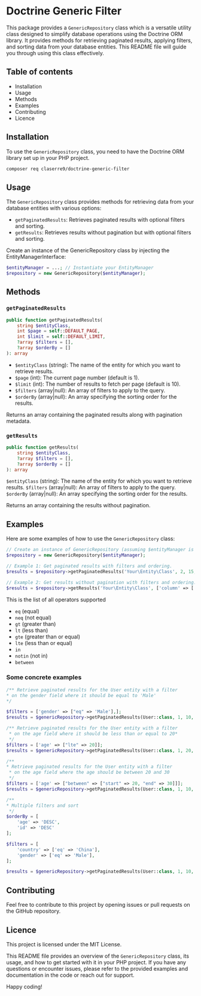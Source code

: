 # Doctrine Generic Filter

This package provides a `GenericRepository` class which is a versatile utility class designed 
to simplify database operations using the Doctrine ORM library. 
It provides methods for retrieving paginated results, applying filters, 
and sorting data from your database entities. This README file will guide you through using this class effectively.


## Table of contents

- Installation
- Usage
- Methods
- Examples
- Contributing
- Licence

## Installation
To use the `GenericRepository` class, you need to have the Doctrine ORM 
library set up in your PHP project. 

``` bash
composer req claserre9/doctrine-generic-filter
```

## Usage
The `GenericRepository` class provides methods for retrieving data from your database entities with various options:

- `getPaginatedResults`: Retrieves paginated results with optional filters and sorting.
- `getResults`: Retrieves results without pagination but with optional filters and sorting.

Create an instance of the GenericRepository class by injecting the EntityManagerInterface:

```php
$entityManager = ...; // Instantiate your EntityManager
$repository = new GenericRepository($entityManager);
```

## Methods
### `getPaginatedResults`

```php
public function getPaginatedResults(
    string $entityClass,
    int $page = self::DEFAULT_PAGE,
    int $limit = self::DEFAULT_LIMIT,
    ?array $filters = [],
    ?array $orderBy = []
): array
```

- `$entityClass` (string): The name of the entity for which you want to retrieve results.
- `$page` (int): The current page number (default is 1).
- `$limit` (int): The number of results to fetch per page (default is 10).
- `$filters` (array|null): An array of filters to apply to the query.
- `$orderBy` (array|null): An array specifying the sorting order for the results.

Returns an array containing the paginated results along with pagination metadata.

### `getResults`

```php
public function getResults(
    string $entityClass,
    ?array $filters = [],
    ?array $orderBy = []
): array
```

`$entityClass` (string): The name of the entity for which you want to retrieve results.
`$filters` (array|null): An array of filters to apply to the query.
`$orderBy` (array|null): An array specifying the sorting order for the results.

Returns an array containing the results without pagination.

## Examples

Here are some examples of how to use the `GenericRepository` class:

```php
// Create an instance of GenericRepository (assuming $entityManager is already instantiated).
$repository = new GenericRepository($entityManager);

// Example 1: Get paginated results with filters and ordering.
$results = $repository->getPaginatedResults('Your\Entity\Class', 2, 15, ['column' => ['operator' => 'value']], ['column' => 'ASC']);

// Example 2: Get results without pagination with filters and ordering.
$results = $repository->getResults('Your\Entity\Class', ['column' => ['operator' => 'value']], ['column' => 'ASC']);
```

This is the list of all operators supported

- `eq` (equal)
- `neq` (not equal)
- `gt` (greater than)
- `lt` (less than)
- `gte` (greater than or equal)
- `lte` (less than or equal)
- `in`
- `notin` (not in)
- `between`

### Some concrete examples
```php
/** Retrieve paginated results for the User entity with a filter
* on the gender field where it should be equal to 'Male'
*/

$filters = ['gender' => ["eq" => 'Male'],];
$results = $genericRepository->getPaginatedResults(User::class, 1, 10, $filters);
```

```php
/** Retrieve paginated results for the User entity with a filter 
 * on the age field where it should be less than or equal to 20*
 */
$filters = ['age' => ["lte" => 20]];
$results = $genericRepository->getPaginatedResults(User::class, 1, 20, $filters);
```

```php
/**
* Retrieve paginated results for the User entity with a filter 
 * on the age field where the age should be between 20 and 30
 */
$filters = ['age' => ["between" => ["start" => 20, "end" => 30]]];
$results = $genericRepository->getPaginatedResults(User::class, 1, 10, $filters);
```

```php
/**
* Multiple filters and sort
 */
$orderBy = [
    'age' => 'DESC',
    'id' => 'DESC'
];

$filters = [
    'country' => ['eq' => 'China'],
    'gender' => ['eq' => 'Male'],
];

$results = $genericRepository->getPaginatedResults(User::class, 1, 10, $filters);
```

## Contributing
Feel free to contribute to this project by opening issues or pull requests on the GitHub repository.

## Licence
This project is licensed under the MIT License.


This README file provides an overview of the `GenericRepository` class, its usage, and how to get started with it in your PHP project. If you have any questions or encounter issues, please refer to the provided examples and documentation in the code or reach out for support.

Happy coding!